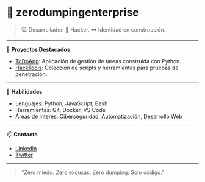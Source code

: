 # 👾 zerodumpingenterprise

> 💻 Desarrollador. 🧠 Hacker. 🕶️ Identidad en construcción.

---
🚀 **Proyectos Destacados**
- [ToDoApp](https://github.com/zerodumpingenterprise/ToDoApp): Aplicación de gestión de tareas construida con Python.
- [HackTools](https://github.com/zerodumpingenterprise/HackTools): Colección de scripts y herramientas para pruebas de penetración.

---
🧠 **Habilidades**
- Lenguajes: Python, JavaScript, Bash
- Herramientas: Git, Docker, VS Code
- Áreas de interés: Ciberseguridad, Automatización, Desarrollo Web

---
📫 **Contacto**
- [LinkedIn](https://www.linkedin.com/in/danielandresperez)
- [Twitter](https://twitter.com/danipega)

---
> "Zero miedo. Zero excusas. Zero dumping. Solo código."

